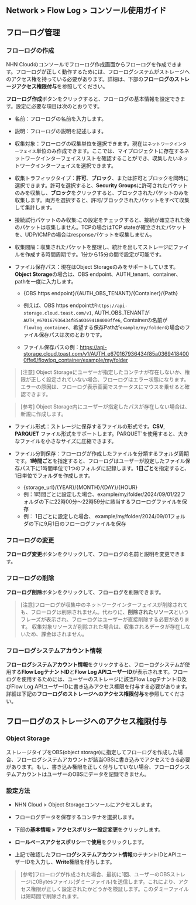 ## Network > Flow Log > コンソール使用ガイド

## フローログ管理
### フローログの作成
NHN Cloudのコンソールでフローログ作成画面からフローログを作成できます。フローログが正しく動作するためには、フローログシステムがストレージへのアクセス権を持っている必要があります。詳細は、下部の**フローログのストレージアクセス権限付与**を参照してください。


**フローログ作成**ボタンをクリックすると、フローログの基本情報を設定できます。設定に必要な項目は次のとおりです。


* 名前：フローログの名前を入力します。
* 説明：フローログの説明を記述します。
* 収集対象：フローログの収集単位を選択できます。現在は`ネットワークインターフェイス`単位のみ作成できます。ここでは、マイプロジェクトに存在するネットワークインターフェイスリストを確認することができ、収集したいネットワークインターフェイスを選択できます。
* 収集トラフィックタイプ：**許可**、**ブロック**、または許可とブロックを同時に選択できます。許可を選択すると、**Security Groups**に許可されたパケットのみを収集し、**ブロック**をクリックすると、ブロックされたパケットのみを収集します。両方を選択すると、許可/ブロックされたパケットをすべて収集して集計します。

* 接続試行パケットのみ収集:この設定をチェックすると、接続が確立された後のパケットは収集しません。TCPの場合はTCP stateが確立されたパケットを、UDP/ICMPの場合はresponseパケットを収集しません。
* 収集間隔：収集されたパケットを整理し、統計を出してストレージにファイルを作成する時間周期です。1分から15分の間で設定が可能です。
* ファイル保存パス：現在はObject Storageのみをサポートしています。**Object Storage**の場合は、OBS endpoint、AUTH_tenant、container、pathを一度に入力します。
    * {OBS https endpoint}/{AUTH_OBS_TENANT}/{Container}/{Path}
    * 例えば、OBS https endpointが`https://api-storage.cloud.toast.com/v1`, AUTH_OBS_TENANTが`AUTH_e670167936434f85a03694184000ffe6`, Containerの名前が`flowlog_container`、希望する保存Pathが`example/my/folder`の場合のファイル保存パスは次のとおりです。

    * ファイル保存パスの例：https://api-storage.cloud.toast.com/v1/AUTH_e670167936434f85a03694184000ffe6/flowlog_container/example/my/folder


> [注意] Object Storageにユーザーが指定したコンテナが存在しないか、権限が正しく設定されていない場合、フローログはエラー状態になります。エラーの原因は、フローログ表示画面でステータスにマウスを乗せると確認できます。

 
> [参考] Object Storage内にユーザーが指定したパスが存在しない場合は、新規に作成します。


* ファイル形式：ストレージに保存するファイルの形式です。**CSV**, **PARQUET** ファイル形式をサポートします。PARQUET`を使用すると、大きなファイルを小さなサイズに圧縮できます。

* ファイル分割保存：フローログが作成したファイルを分類するフォルダ周期です。**1時間ごと**を指定すると、フローログはユーザーが設定したファイル保存パス下に1時間単位で1つのフォルダに記録します。**1日ごと**を指定すると、1日単位でフォルダを作成します。

    * {storage_url}/{YEAR}/{MONTH}/{DAY}/{HOUR}
    * 例：1時間ごとに設定した場合、example/my/folder/2024/09/01/22フォルダの下に22時00分～22時59分に該当するフローログファイルを保存
    * 例： 1日ごとに設定した場合、 example/my/folder/2024/09/01フォルダの下に9月1日のフローログファイルを保存


### フローログの変更
**フローログ変更**ボタンをクリックして、フローログの名前と説明を変更できます。

### フローログの削除
**フローログ削除**ボタンをクリックして、フローログを削除できます。

> [注意]フローログが収集中のネットワークインターフェイスが削除されても、フローログは削除されません。代わりに、**削除されたリソース**というフレーズが表示され、フローログはユーザーが直接削除する必要があります。
> 収集対象リソースが削除された場合は、収集されるデータが存在しないため、課金はされません。

### フローログシステムアカウント情報
**フローログシステムアカウント情報**をクリックすると、フローログシステムが使用する**Flow LogテナントID**と**Flow Log APIユーザーID**が表示されます。フローログを使用するためには、ユーザーのストレージに該当Flow LogテナントID及びFlow Log APIユーザーIDに書き込みアクセス権限を付与する必要があります。詳細は下記の**フローログのストレージへのアクセス権限付与**を参照してください。




## フローログのストレージへのアクセス権限付与
### Object Storage
ストレージタイプをOBS(object storage)に指定してフローログを作成した場合、フローログシステムアカウントが該当OBSに書き込みでアクセスできる必要があります。もし、書き込み権限を正しく付与していない場合、フローログシステムアカウントはユーザーのOBSにデータを記録できません。


### 設定方法

* NHN Cloud > Object Storageコンソールにアクセスします。

* フローログデータを保存するコンテナを選択します。
* 下部の**基本情報 > アクセスポリシー設定変更**をクリックします。

* **ロールベースアクセスポリシー**で**使用**をクリックします。
* 上記で確認した**フローログシステムアカウント情報**のテナントIDとAPIユーザーIDを入力し、**Write**権限を付与します。

> [参考]フローログが作成された場合、最初に1回、ユーザーのOBSストレージに0Bytesファイル(ダミーファイル)を送信します。これにより、アクセス権限が正しく設定されたかどうかを検証します。このダミーファイルは短時間で削除されます。
